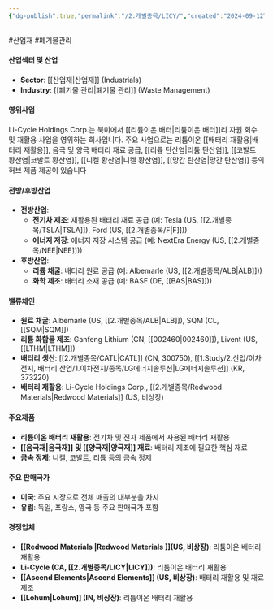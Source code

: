 ```yaml
---
{"dg-publish":true,"permalink":"/2.개별종목/LICY/","created":"2024-09-12T12:08:21.805+09:00","updated":"2025-07-29T21:37:04.848+09:00"}
---
```


#산업재 #폐기물관리

#### 산업섹터 및 산업

- **Sector**: [[산업재\|산업재]] (Industrials)
- **Industry**: [[폐기물 관리\|폐기물 관리]] (Waste Management)

#### 영위사업

Li-Cycle Holdings Corp.는 북미에서 [[리튬이온 배터\|리튬이온 배터]]리 자원 회수 및 재활용 사업을 영위하는 회사입니다. 주요 사업으로는 리튬이온 [[배터리 재활용\|배터리 재활용]], 음극 및 양극 배터리 재료 공급, [[리튬 탄산염\|리튬 탄산염]], [[코발트 황산염\|코발트 황산염]], [[니켈 황산염\|니켈 황산염]], [[망간 탄산염\|망간 탄산염]] 등의 허브 제품 제공이 있습니다

#### 전방/후방산업

- **전방산업**:
    - **전기차 제조**: 재활용된 배터리 재료 공급 (예: Tesla (US, [[2.개별종목/TSLA\|TSLA]]), Ford (US, [[2.개별종목/F\|F]]))
    - **에너지 저장**: 에너지 저장 시스템 공급 (예: NextEra Energy (US, [[2.개별종목/NEE\|NEE]]))
- **후방산업**:
    - **리튬 채굴**: 배터리 원료 공급 (예: Albemarle (US, [[2.개별종목/ALB\|ALB]]))
    - **화학 제조**: 배터리 소재 공급 (예: BASF (DE, [[BAS\|BAS]]))

#### 밸류체인

- **원료 채굴**: Albemarle (US, [[2.개별종목/ALB\|ALB]]), SQM (CL, [[SQM\|SQM]])
- **리튬 화합물 제조**: Ganfeng Lithium (CN, [[002460\|002460]]), Livent (US, [[LTHM\|LTHM]])
- **배터리 생산**: [[2.개별종목/CATL\|CATL]] (CN, 300750), [[1.Study/2.산업/이차전지, 배터리 산업/1.이차전지/종목/LG에너지솔루션\|LG에너지솔루션]] (KR, 373220)
- **배터리 재활용**: Li-Cycle Holdings Corp., [[2.개별종목/Redwood Materials\|Redwood Materials]] (US, 비상장)

#### 주요제품

- **리튬이온 배터리 재활용**: 전기차 및 전자 제품에서 사용된 배터리 재활용
- **[[음극재\|음극재]] 및 [[양극재\|양극재]] 재료**: 배터리 제조에 필요한 핵심 재료
- **금속 정제**: 니켈, 코발트, 리튬 등의 금속 정제

#### 주요 판매국가

- **미국**: 주요 시장으로 전체 매출의 대부분을 차지
- **유럽**: 독일, 프랑스, 영국 등 주요 판매국가 포함

#### 경쟁업체

- **[[Redwood Materials \|Redwood Materials ]](US, 비상장)**: 리튬이온 배터리 재활용
- **Li-Cycle (CA, [[2.개별종목/LICY\|LICY]])**: 리튬이온 배터리 재활용
- **[[Ascend Elements\|Ascend Elements]] (US, 비상장)**: 배터리 재활용 및 재료 제조
- **[[Lohum\|Lohum]] (IN, 비상장)**: 리튬이온 배터리 재활용